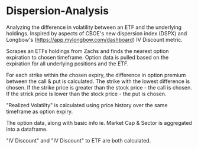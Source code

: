 # Dispersion-Analysis
Analyzing the difference in volatility between an ETF and the underlying holdings.
Inspired by aspects of CBOE's new dispersion index (DSPX) and Longbow's (https://app.mylongbow.com/dashboard) IV Discount metric.

Scrapes an ETFs holdings from Zachs and finds the nearest option expiration to chosen timeframe.
Option data is pulled based on the expiration for all underlying positions and the ETF.

For each strike within the chosen expiry, the difference in option premium between the call & put is calculated. The strike with the lowest difference is chosen.
  If the strike price is greater than the stock price - the call is chosen.
  If the strick price is lower than the stock price - the put is chosen.

"Realized Volatilty" is calculated using price history over the same timeframe as option expiry.

The option data, along with basic info ie. Market Cap & Sector is aggregated into a dataframe.

"IV Discount" and "IV Discount" to ETF are both calculated.

